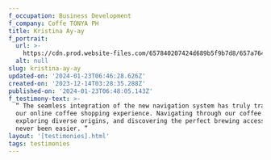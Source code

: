 ```yaml
---
f_occupation: Business Development
f_company: Coffe TONYA PH
title: Kristina Ay-ay
f_portrait:
  url: >-
    https://cdn.prod.website-files.com/657840207424d689b5f9b7d8/657a764b9d88a6ed87df1368_kristina.webp
  alt: null
slug: kristina-ay-ay
updated-on: '2024-01-23T06:46:28.626Z'
created-on: '2023-12-14T03:28:35.288Z'
published-on: '2024-01-23T06:48:05.143Z'
f_testimony-text: >-
  “ The seamless integration of the new navigation system has truly transformed
  our online coffee shopping experience. Navigating through our coffee blends,
  exploring diverse origins, and discovering the perfect brewing accessories has
  never been easier. ”
layout: '[testimonies].html'
tags: testimonies
---
```



